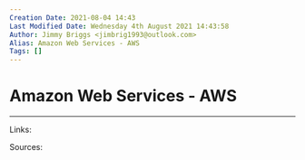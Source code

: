 ```yaml
---
Creation Date: 2021-08-04 14:43
Last Modified Date: Wednesday 4th August 2021 14:43:58
Author: Jimmy Briggs <jimbrig1993@outlook.com>
Alias: Amazon Web Services - AWS
Tags: []
---
```


# Amazon Web Services - AWS

***

Links: 

Sources:

